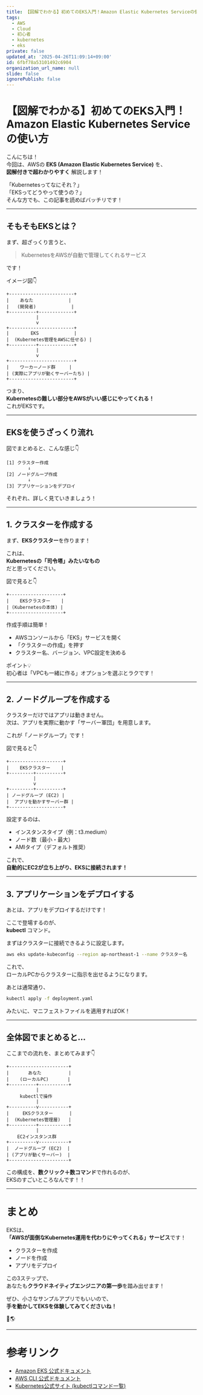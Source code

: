 ```yaml
---
title: 【図解でわかる】初めてのEKS入門！Amazon Elastic Kubernetes Serviceの使い方
tags:
  - AWS
  - Cloud
  - 初心者
  - kubernetes
  - eks
private: false
updated_at: '2025-04-26T11:09:14+09:00'
id: 6fbf78a53101492c6904
organization_url_name: null
slide: false
ignorePublish: false
---
```


# 【図解でわかる】初めてのEKS入門！Amazon Elastic Kubernetes Serviceの使い方

こんにちは！  
今回は、AWSの **EKS (Amazon Elastic Kubernetes Service)** を、  
**図解付きで超わかりやすく** 解説します！

「Kubernetesってなにそれ？」  
「EKSってどうやって使うの？」  
そんな方でも、この記事を読めばバッチリです！

---

## そもそもEKSとは？

まず、超ざっくり言うと、

> KubernetesをAWSが自動で管理してくれるサービス

です！

イメージ図👇

```
+------------------------+
|    あなた             |
|   (開発者)             |
+----------+-------------+
           |
           v
+------------------------+
|        EKS             |
|  (Kubernetes管理をAWSに任せる) |
+----------+-------------+
           |
           v
+------------------------+
|    ワーカーノード群     |
| (実際にアプリが動くサーバーたち) |
+------------------------+
```

つまり、  
**Kubernetesの難しい部分をAWSがいい感じにやってくれる！**  
これがEKSです。

---

## EKSを使うざっくり流れ

図でまとめると、こんな感じ👇

```
[1] クラスター作成
        ↓
[2] ノードグループ作成
        ↓
[3] アプリケーションをデプロイ
```

それぞれ、詳しく見ていきましょう！

---

## 1. クラスターを作成する

まず、**EKSクラスター**を作ります！

これは、  
**Kubernetesの「司令塔」みたいなもの**  
だと思ってください。

図で見ると👇

```
+--------------------+
|    EKSクラスター    |
| (Kubernetesの本体) |
+--------------------+
```

作成手順は簡単！

- AWSコンソールから「EKS」サービスを開く
- 「クラスターの作成」を押す
- クラスター名、バージョン、VPC設定を決める

ポイント💡  
初心者は「VPCも一緒に作る」オプションを選ぶとラクです！

---

## 2. ノードグループを作成する

クラスターだけではアプリは動きません。  
次は、アプリを実際に動かす「サーバー軍団」を用意します。

これが「ノードグループ」です！

図で見ると👇

```
+--------------------+
|    EKSクラスター    |
+---------+----------+
          |
          v
+---------+----------+
| ノードグループ (EC2) |
|  アプリを動かすサーバー群 |
+--------------------+
```

設定するのは、

- インスタンスタイプ（例：t3.medium）
- ノード数（最小・最大）
- AMIタイプ（デフォルト推奨）

これで、  
**自動的にEC2が立ち上がり、EKSに接続されます！**

---

## 3. アプリケーションをデプロイする

あとは、アプリをデプロイするだけです！

ここで登場するのが、  
**kubectl** コマンド。

まずはクラスターに接続できるように設定します。

```bash
aws eks update-kubeconfig --region ap-northeast-1 --name クラスター名
```

これで、  
ローカルPCからクラスターに指示を出せるようになります。

あとは通常通り、

```bash
kubectl apply -f deployment.yaml
```

みたいに、マニフェストファイルを適用すればOK！

---

## 全体図でまとめると…

ここまでの流れを、まとめてみます👇

```
+----------------------+
|       あなた          |
|    (ローカルPC)       |
+----------+-----------+
           |
     kubectlで操作
           |
+----------v-----------+
|     EKSクラスター      |
|  (Kubernetes管理層)   |
+----------+-----------+
           |
    EC2インスタンス群
+----------v-----------+
|  ノードグループ (EC2)  |
| (アプリが動くサーバー)  |
+----------------------+
```

この構成を、**数クリック＋数コマンド**で作れるのが、  
EKSのすごいところなんです！！

---

# まとめ

EKSは、  
**「AWSが面倒なKubernetes運用を代わりにやってくれる」サービス**です！

- クラスターを作成
- ノードを作成
- アプリをデプロイ

この3ステップで、  
あなたも**クラウドネイティブエンジニアの第一歩**を踏み出せます！

ぜひ、小さなサンプルアプリでもいいので、  
**手を動かしてEKSを体験してみてくださいね！**

🚀🌎

---

# 参考リンク

- [Amazon EKS 公式ドキュメント](https://docs.aws.amazon.com/eks/latest/userguide/what-is-eks.html)
- [AWS CLI 公式ドキュメント](https://docs.aws.amazon.com/cli/latest/reference/eks/index.html)
- [Kubernetes公式サイト (kubectlコマンド一覧)](https://kubernetes.io/ja/docs/reference/kubectl/)

```

